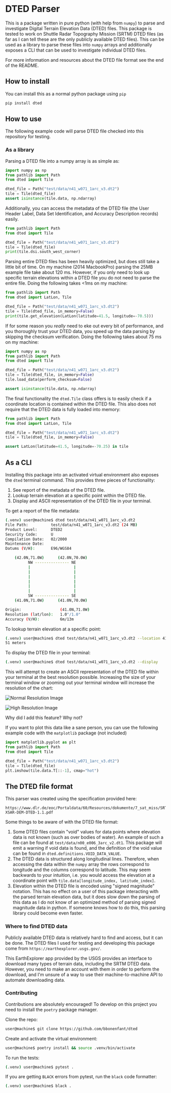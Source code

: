 # DTED Parser

This is a package written in pure python (with help from `numpy`) to parse
and investigate Digital Terrain Elevation Data (DTED) files. This package
is tested to work on Shuttle Radar Topography Mission (SRTM) DTED files
(as far as I can tell these are the only publicly available DTED files).
This can be used as a library to parse these files into `numpy` arrays
and additionally exposes a CLI that can be used to investigate individual
DTED files.

For more information and resources about the DTED file format see the
end of the README.

## How to install

You can install this as a normal python package using `pip`

```bash
pip install dted
```

## How to use

The following example code will parse DTED file checked into this repository
for testing.

### As a library

Parsing a DTED file into a numpy array is as simple as:

```python
import numpy as np
from pathlib import Path
from dted import Tile

dted_file = Path("test/data/n41_w071_1arc_v3.dt2")
tile = Tile(dted_file)
assert isinstance(tile.data, np.ndarray)
```

Additionally, you can access the metadata of the DTED file (the User Header
Label, Data Set Identification, and Accuracy Description records) easily.

```python
from pathlib import Path
from dted import Tile

dted_file = Path("test/data/n41_w071_1arc_v3.dt2")
tile = Tile(dted_file)
print(tile.dsi.south_west_corner)
```

Parsing entire DTED files has been heavily optimized, but does still take
a little bit of time. On my machine (2014 MacbookPro) parsing the 25MB
example file take about 120 ms. However, if you only need to look up
specific terrain elevations within a DTED file you do not need to parse
the entire file. Doing the following takes <1ms on my machine:

```python
from pathlib import Path
from dted import LatLon, Tile

dted_file = Path("test/data/n41_w071_1arc_v3.dt2")
tile = Tile(dted_file, in_memory=False)
print(tile.get_elevation(LatLon(latitude=41.5, longitude=-70.5)))
```

If for some reason you _really_ need to eke out every bit of performance, and
you thoroughly trust your DTED data, you speed up the data parsing by
skipping the checksum verification. Doing the following takes about 75 ms
on my machine:

```python
import numpy as np
from pathlib import Path
from dted import Tile

dted_file = Path("test/data/n41_w071_1arc_v3.dt2")
tile = Tile(dted_file, in_memory=False)
tile.load_data(perform_checksum=False)

assert isinstance(tile.data, np.ndarray)
```

The final functionality the `dted.Tile` class offers is to easily check if
a coordinate location is contained within the DTED file. This also does
not require that the DTED data is fully loaded into memory:

```python
from pathlib import Path
from dted import LatLon, Tile

dted_file = Path("test/data/n41_w071_1arc_v3.dt2")
tile = Tile(dted_file, in_memory=False)

assert LatLon(latitude=41.5, longitude=-70.25) in tile
```

## As a CLI

Installing this package into an activated virtual environment also exposes
the `dted` terminal command. This provides three pieces of functionality:

1. See report of the metadata of the DTED file.
2. Lookup terrain elevation at a specific point within the DTED file.
3. Display and ASCII representation of the DTED file in your terminal.

To get a report of the file metadata:

```bash
(.venv) user@machine$ dted test/data/n41_w071_1arc_v3.dt2
File Path:          test/data/n41_w071_1arc_v3.dt2 (24 MB)
Product Level:      DTED2
Security Code:      U
Compilation Date:   02/2000
Maintenance Date:
Datums (V/H):       E96/WGS84

    (42.0N,71.0W)      (42.0N,70.0W)
          NW --------------- NE
          |                   |
          |                   |
          |                   |
          |                   |
          |                   |
          |                   |
          SW --------------- SE
    (41.0N,71.0W)      (41.0N,70.0W)

Origin:                 (41.0N,71.0W)
Resolution (lat/lon):   1.0"/1.0"
Accuracy (V/H):         6m/13m
```

To lookup terrain elevation at a specific point:

```bash
(.venv) user@machine$ dted test/data/n41_w071_1arc_v3.dt2 --location 41.7 -70.4
51 meters
```

To display the DTED file in your terminal:

```bash
(.venv) user@machine$ dted test/data/n41_w071_1arc_v3.dt2 --display
```

This will attempt to create an ASCII representation of the DTED file within
your terminal at the best resolution possible. Increasing the size of your
terminal window or zooming out your terminal window will increase the
resolution of the chart:

![Normal Resolution Image](.images/normal_resolution.png)

![High Resolution Image](.images/high_resolution.png)

Why did I add this feature? Why not?

If you want to plot this data like a sane person, you can use the following
example code with the `matplotlib` package (not included)

```python
import matplotlib.pyplot as plt
from pathlib import Path
from dted import Tile

dted_file = Path("test/data/n41_w071_1arc_v3.dt2")
tile = Tile(dted_file)
plt.imshow(tile.data.T[::-1], cmap="hot")
```

## The DTED file format

This parser was created using the specification provided here:

```
https://www.dlr.de/eoc/Portaldata/60/Resources/dokumente/7_sat_miss/SRTM-XSAR-DEM-DTED-1.1.pdf
```

Some things to be aware of with the DTED file format:

1. Some DTED files contain "void" values for data points where elevation
   data is not known (such as over bodies of water). An example of such a
   file can be found at `test/data/n00_e006_3arc_v2.dt1`. This package
   will emit a warning if void data is found, and the definition of the
   void value can be found in `dted.definitions.VOID_DATA_VALUE`.
2. The DTED data is structured along longitudinal lines. Therefore, when
   accessing the data within the `numpy` array the rows correspond to
   longitude and the columns correspond to latitude. This may seem backwards
   to your intuition, i.e. you would access the elevation at a coordinate
   point with `tile.data[longitude_index, latitude_index]`.
3. Elevation within the DTED file is encoded using "signed magnitude"
   notation. This has no effect on a user of this package interacting with
   the parsed terrain elevation data, but it does slow down the parsing of
   this data as I do not know of an optimized method of parsing signed
   magnitude data in python. If someone knows how to do this, this parsing
   library could become even faster.

### Where to find DTED data

Publicly available DTED data is relatively hard to find and access,
but it can be done. The DTED files I used for testing and developing
this package come from `https://earthexplorer.usgs.gov/`.

This EarthExplorer app provided by the USGS provides an interface to
download many types of terrain data, including the SRTM DTED data.
However, you need to make an account with them in order to perform the
download, and I'm unsure of a way to use their machine-to-machine API
to automate downloading data.

### Contributing

Contributions are absolutely encouraged! To develop on this project you
need to install the `poetry` package manager.

Clone the repo:

```bash
user@machine$ git clone https://github.com/bbonenfant/dted
```

Create and activate the virtual environment:

```bash
user@machine$ poetry install && source .venv/bin/activate
```

To run the tests:

```bash
(.venv) user@machine$ pytest .
```

If you are getting `BLACK` errors from pytest, run the `black` code formatter:

```bash
(.venv) user@machine$ black .
```
